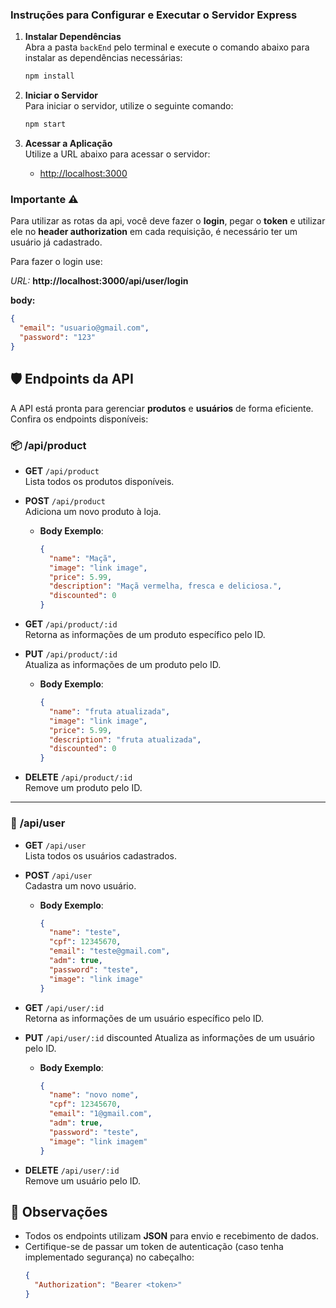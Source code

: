 ### Instruções para Configurar e Executar o Servidor Express

1. **Instalar Dependências**  
   Abra a pasta `backEnd` pelo terminal e execute o comando abaixo para instalar as dependências necessárias:

   ```bash
   npm install
   ```

2. **Iniciar o Servidor**  
   Para iniciar o servidor, utilize o seguinte comando:

   ```bash
   npm start
   ```

3. **Acessar a Aplicação**  
    Utilize a URL abaixo para acessar o servidor:
   - [http://localhost:3000](http://localhost:3000)

### Importante ⚠️

Para utilizar as rotas da api, você deve fazer o **login**, pegar o **token** e utilizar ele no **header
authorization** em cada requisição, é necessário ter um usuário já cadastrado.

Para fazer o login use:

*URL:* **http://localhost:3000/api/user/login**

**body:**

```json
{
  "email": "usuario@gmail.com",
  "password": "123"
}
```

## 🛡️ Endpoints da API

A API está pronta para gerenciar **produtos** e **usuários** de forma eficiente.  
Confira os endpoints disponíveis:

### 📦 **/api/product**

- **GET** `/api/product`  
  Lista todos os produtos disponíveis.

- **POST** `/api/product`  
  Adiciona um novo produto à loja.

  - **Body Exemplo**:
    ```json
    {
      "name": "Maçã",
      "image": "link image",
      "price": 5.99,
      "description": "Maçã vermelha, fresca e deliciosa.",
      "discounted": 0
    }
    ```

- **GET** `/api/product/:id`  
  Retorna as informações de um produto específico pelo ID.

- **PUT** `/api/product/:id`  
  Atualiza as informações de um produto pelo ID.

  - **Body Exemplo**:
    ```json
    {
      "name": "fruta atualizada",
      "image": "link image",
      "price": 5.99,
      "description": "fruta atualizada",
      "discounted": 0
    }
    ```

- **DELETE** `/api/product/:id`  
  Remove um produto pelo ID.

---

### 👤 **/api/user**

- **GET** `/api/user`  
  Lista todos os usuários cadastrados.

- **POST** `/api/user`  
  Cadastra um novo usuário.

  - **Body Exemplo**:
    ```json
    {
      "name": "teste",
      "cpf": 12345670,
      "email": "teste@gmail.com",
      "adm": true,
      "password": "teste",
      "image": "link image"
    }
    ```

- **GET** `/api/user/:id`  
  Retorna as informações de um usuário específico pelo ID.

- **PUT** `/api/user/:id`  discounted
  Atualiza as informações de um usuário pelo ID.

  - **Body Exemplo**:
    ```json
    {
      "name": "novo nome",
      "cpf": 12345670,
      "email": "1@gmail.com",
      "adm": true,
      "password": "teste",
      "image": "link imagem"
    }
    ```

- **DELETE** `/api/user/:id`  
  Remove um usuário pelo ID.

## 🚨 Observações

- Todos os endpoints utilizam **JSON** para envio e recebimento de dados.
- Certifique-se de passar um token de autenticação (caso tenha implementado segurança) no cabeçalho:
  ```json
  {
    "Authorization": "Bearer <token>"
  }
  ```


